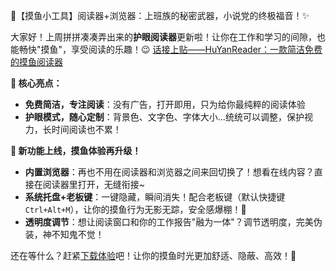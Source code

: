 📖【摸鱼小工具】阅读器+浏览器：上班族的秘密武器，小说党的终极福音！✨

大家好！上周拼拼凑凑弄出来的**护眼阅读器**更新啦！让你在工作和学习的间隙，也能畅快"摸鱼"，享受阅读的乐趣！😉
[话接上贴——HuYanReader：一款简洁免费的摸鱼阅读器](https://linux.do/t/topic/734948)

**🌟 核心亮点：**
- **免费简洁，专注阅读**：没有广告，打开即用，只为给你最纯粹的阅读体验
- **护眼模式，随心定制**：背景色、文字色、字体大小...统统可以调整，保护视力，长时间阅读也不累！

**🚀 新功能上线，摸鱼体验再升级！**
- **内置浏览器**：再也不用在阅读器和浏览器之间来回切换了！想看在线内容？直接在阅读器里打开，无缝衔接~
- **系统托盘+老板键**：一键隐藏，瞬间消失！配合老板键（默认快捷键`Ctrl+Alt+M`），让你的摸鱼行为无影无踪，安全感爆棚！👻
- **透明度调节**：想让阅读窗口和你的工作报告"融为一体"？调节透明度，完美伪装，神不知鬼不觉！

还在等什么？赶紧[下载体验](https://github.com/your-repo-link)吧！让你的摸鱼时光更加舒适、隐蔽、高效！🎉

